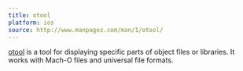 ```yaml
---
title: otool
platform: ios
source: http://www.manpagez.com/man/1/otool/
---
```


[otool](http://www.manpagez.com/man/1/otool/ "otool") is a tool for displaying specific parts of object files or libraries. It works with Mach-O files and universal file formats.
